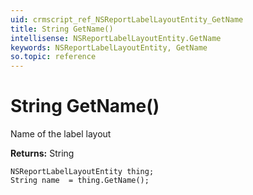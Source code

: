 ```yaml
---
uid: crmscript_ref_NSReportLabelLayoutEntity_GetName
title: String GetName()
intellisense: NSReportLabelLayoutEntity.GetName
keywords: NSReportLabelLayoutEntity, GetName
so.topic: reference
---
```


# String GetName()

Name of the label layout

**Returns:** String

```crmscript
NSReportLabelLayoutEntity thing;
String name  = thing.GetName();
```

